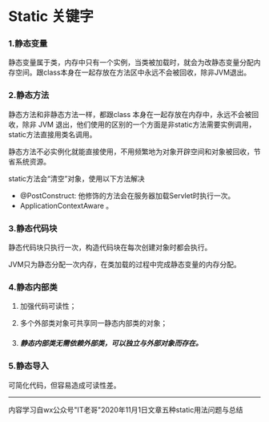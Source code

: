 # Static 关键字

### 1.静态变量

静态变量属于类，内存中只有一个实例，当类被加载时，就会为改静态变量分配内存空间。跟class本身在一起存放在方法区中永远不会被回收，除非JVM退出。

### 2.静态方法

静态方法和非静态方法一样，都跟class 本身在一起存放在内存中，永远不会被回收，除非 JVM 退出，他们使用的区别的一个方面是非static方法需要实例调用，static方法直接用类名调用。

静态方法不必实例化就能直接使用，不用频繁地为对象开辟空间和对象被回收，节省系统资源。

static方法会“清空”对象，使用以下方法解决

- @PostConstruct: 他修饰的方法会在服务器加载Servlet时执行一次。
- ApplicationContextAware 。

### 3.静态代码块

静态代码块只执行一次，构造代码块在每次创建对象时都会执行。

JVM只为静态分配一次内存，在类加载的过程中完成静态变量的内存分配。

### 4.静态内部类

1. 加强代码可读性；

2. 多个外部类对象可共享同一静态内部类的对象；

3. ##### 静态内部类无需依赖外部类，可以独立与外部对象而存在。

### 5.静态导入

可简化代码，但容易造成可读性差。

---

内容学习自wx公众号"IT老哥"2020年11月1日文章五种static用法问题与总结

